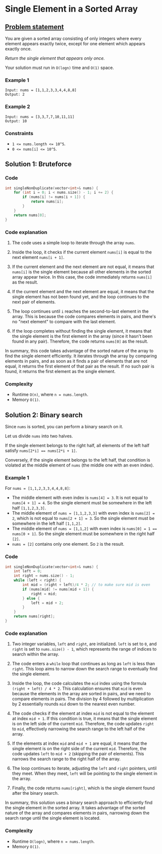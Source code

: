 # Single Element in a Sorted Array

## [Problem statement](https://leetcode.com/problems/single-element-in-a-sorted-array/)

You are given a sorted array consisting of only integers where every element appears exactly twice, except for one element which appears exactly once.

*Return the single element that appears only once.*

Your solution must run in `O(logn)` time and `O(1)` space.

 

### Example 1
```text
Input: nums = [1,1,2,3,3,4,4,8,8]
Output: 2
```

### Example 2
```text
Input: nums = [3,3,7,7,10,11,11]
Output: 10
```
 
### Constraints
* `1 <= nums.length <= 10^5`.
* `0 <= nums[i] <= 10^5`.

## Solution 1: Bruteforce

### Code
```cpp
int singleNonDuplicate(vector<int>& nums) {
    for (int i = 0; i < nums.size() - 1; i += 2) {
        if (nums[i] != nums[i + 1]) {
            return nums[i];
        }
    }
    return nums[0];
}
```

### Code explanation

1. The code uses a simple loop to iterate through the array `nums`.

2. Inside the loop, it checks if the current element `nums[i]` is equal to the next element `nums[i + 1]`.

3. If the current element and the next element are not equal, it means that `nums[i]` is the single element because all other elements in the sorted array appear twice. In this case, the code immediately returns `nums[i]` as the result.

4. If the current element and the next element are equal, it means that the single element has not been found yet, and the loop continues to the next pair of elements.

5. The loop continues until `i` reaches the second-to-last element in the array. This is because the code compares elements in pairs, and there's no "next element" to compare with the last element.

6. If the loop completes without finding the single element, it means that the single element is the first element in the array (since it hasn't been found in any pair). Therefore, the code returns `nums[0]` as the result.

In summary, this code takes advantage of the sorted nature of the array to find the single element efficiently. It iterates through the array by comparing elements in pairs, and as soon as it finds a pair of elements that are not equal, it returns the first element of that pair as the result. If no such pair is found, it returns the first element as the single element. 

### Complexity
* Runtime `O(n)`, where `n = nums.length`.
* Memory `O(1)`.

## Solution 2: Binary search
Since `nums` is sorted, you can perform a binary search on it.

Let us divide `nums` into two halves.

If the single element belongs to the right half, all elements of the left half satisfy `nums[2*i] == nums[2*i + 1]`.

Conversely, if the single element belongs to the left half, that condition is violated at the middle element of `nums` (the middle one with an even index).

### Example 1
For `nums = [1,1,2,3,3,4,4,8,8]`:

- The middle element with even index is `nums[4] = 3`. It is not equal to `nums[4 + 1] = 4`. So the single element must be somewhere in the left half `[1,1,2,3,3]`.
- The middle element of `nums = [1,1,2,3,3]` with even index is `nums[2] = 2`, which is not equal to `nums[2 + 1] = 3`. So the single element must be somewhere in the left half `[1,1,2]`.
- The middle element of `nums = [1,1,2]` with even index is `nums[0] = 1 == nums[0 + 1]`. So the single element must be somewhere in the right half `[2]`.
- `nums = [2]` contains only one element. So `2` is the result.

### Code
```cpp
int singleNonDuplicate(vector<int>& nums) {
    int left = 0;
    int right = nums.size() - 1;
    while (left < right) {
        int mid = (right + left)/4 * 2; // to make sure mid is even
        if (nums[mid] != nums[mid + 1]) {
            right = mid;
        } else {
            left = mid + 2;
        }
    }
    return nums[right];
}
```

### Code explanation

1. Two integer variables, `left` and `right`, are initialized. `left` is set to `0`, and `right` is set to `nums.size() - 1`, which represents the range of indices to search within the array.

2. The code enters a `while` loop that continues as long as `left` is less than `right`. This loop aims to narrow down the search range to eventually find the single element.

3. Inside the loop, the code calculates the `mid` index using the formula `(right + left) / 4 * 2`. This calculation ensures that `mid` is even because the elements in the array are sorted in pairs, and we need to compare elements in pairs. The division by 4 followed by multiplication by 2 essentially rounds `mid` down to the nearest even number.

4. The code checks if the element at index `mid` is not equal to the element at index `mid + 1`. If this condition is true, it means that the single element is on the left side of the current `mid`. Therefore, the code updates `right` to `mid`, effectively narrowing the search range to the left half of the array.

5. If the elements at index `mid` and `mid + 1` are equal, it means that the single element is on the right side of the current `mid`. Therefore, the code updates `left` to `mid + 2` (skipping the pair of elements). This narrows the search range to the right half of the array.

6. The loop continues to iterate, adjusting the `left` and `right` pointers, until they meet. When they meet, `left` will be pointing to the single element in the array.

7. Finally, the code returns `nums[right]`, which is the single element found after the binary search.

In summary, this solution uses a binary search approach to efficiently find the single element in the sorted array. It takes advantage of the sorted nature of the array and compares elements in pairs, narrowing down the search range until the single element is located. 

### Complexity
* Runtime `O(logn)`, where `n = nums.length`.
* Memory `O(1)`.


